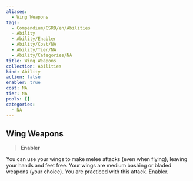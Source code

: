 ```yaml
---
aliases:
  - Wing Weapons
tags:
  - Compendium/CSRD/en/Abilities
  - Ability
  - Ability/Enabler
  - Ability/Cost/NA
  - Ability/Tier/NA
  - Ability/Categories/NA
title: Wing Weapons
collection: Abilities
kind: Ability
action: false
enabler: true
cost: NA
tier: NA
pools: []
categories:
  - NA
---
```

## Wing Weapons    
>**Enabler**  
    
You can use your wings to make melee attacks (even when flying), leaving your hands and feet free. Your wings are medium bashing or bladed weapons (your choice). You are practiced with this attack. Enabler.